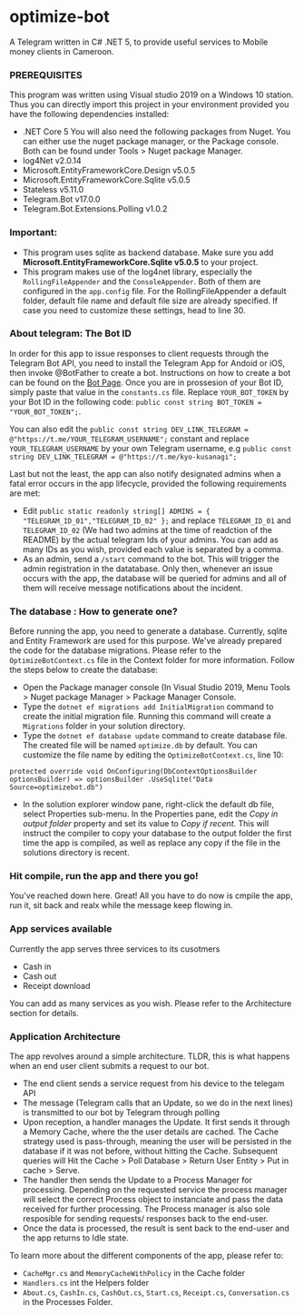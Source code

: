 # optimize-bot
A Telegram written in C# .NET 5, to provide useful services to Mobile money clients in Cameroon.

### PREREQUISITES
This program was written using Visual studio 2019 on a Windows 10 station. Thus you can directly import this project in your environment provided you have the following dependencies installed:
- .NET Core 5
You will also need the following packages from Nuget. You can either use the nuget package manager, or the Package console. Both can be found under Tools > Nuget package Manager.
- log4Net v2.0.14
- Microsoft.EntityFrameworkCore.Design v5.0.5
- Microsoft.EntityFrameworkCore.Sqlite v5.0.5
- Stateless v5.11.0
- Telegram.Bot v17.0.0
- Telegram.Bot.Extensions.Polling v1.0.2

### Important:
- This program uses sqlite as backend database. Make sure you add **Microsoft.EntityFrameworkCore.Sqlite v5.0.5** to your project.
- This program makes use of the log4net library, especially the `RollingFileAppender` and the `ConsoleAppender`. Both of them are configured in the `app.config` file. For the RollingFileAppender a default folder, default file name and default file size are already specified. If case you need to customize these settings, head to line 30.

### About telegram: The Bot ID
In order for this app to issue responses to client requests through the Telegram Bot API, you need to install the Telegram App for Andoid or iOS, then invoke @BotFather to create a bot. Instructions on how to create a bot can be found on the [Bot Page](https://core.telegram.org/bots#3-how-do-i-create-a-bot).
Once you are in prossesion of your Bot ID, simply paste that value in the `constants.cs` file. Replace `YOUR_BOT_TOKEN` by your Bot ID in the following code:
`public const string BOT_TOKEN = "YOUR_BOT_TOKEN";`.

You can also edit the `public const string DEV_LINK_TELEGRAM = @"https://t.me/YOUR_TELEGRAM_USERNAME";` constant and replace `YOUR_TELEGRAM_USERNAME` by your own Telegram username, e.g `public const string DEV_LINK_TELEGRAM = @"https://t.me/kyo-kusanagi";`

Last but not the least, the app can also notify designated admins when a fatal error occurs in the app lifecycle, provided the following requirements are met:
- Edit `public static readonly string[] ADMINS = { "TELEGRAM_ID_01","TELEGRAM_ID_02" };` and replace `TELEGRAM_ID_01` and `TELEGRAM_ID_02` (We had two admins at the time of readction of the README) by the actual telegram Ids of your admins. You can add as many IDs as you wish, provided each value is separated by a comma.
- As an admin, send a `/start` command to the bot. This will trigger the admin registration in the datatabase. Only then, whenever an issue occurs with the app, the database will be queried for admins and all of them will receive message notifications about the incident.

### The database : How to generate one?
Before running the app, you need to generate a database. Currently, sqlite and Entity Framework are used for this purpose. We've already prepared the code for the database migrations. Please refer to the `OptimizeBotContext.cs` file in the Context folder for more information. Follow the steps below to  create the database:
- Open the Package manager console (In Visual Studio 2019, Menu Tools > Nuget package Manager > Package Manager Console.
- Type the `dotnet ef migrations add InitialMigration` command to create the initial migration file. Running this command will create a `Migrations` folder in your solution directory.
- Type the `dotnet ef database update` command to create database file. The created file will be named `optimize.db` by default. You can customize the file name by editing the `OptimizeBotContext.cs`,  line 10: 

`protected override void OnConfiguring(DbContextOptionsBuilder optionsBuilder) => optionsBuilder
            .UseSqlite("Data Source=optimizebot.db")`
            
- In the solution explorer window pane, right-click the default db file, select Properties sub-menu. In the Properties pane, edit the *Copy in output folder* property and set its value to *Copy if recent*. This will instruct the compiler to copy your database to the output folder the first time the app is compiled, as well as replace any copy if the file in the solutions directory is recent.

### Hit compile, run the app and there you go!
You've reached down here. Great! All you have to do now is cmpile the app, run it, sit back and realx while the message keep flowing in.

### App services available
Currently the app serves three services to its cusotmers
- Cash in
- Cash out
- Receipt download

You can add as many services as you wish. Please refer to the Architecture section for details.

### Application Architecture
The app revolves around a simple architecture. TLDR, this is what happens when an end user client submits a request to our bot.
- The end client sends a service request from his device to the telegam API
- The message (Telegram calls that an Update, so we do in the next lines) is transmitted to our bot by Telegram through polling
- Upon reception, a handler manages the Update. It first sends it through a Memory Cache, where the the user details are cached. The Cache strategy used is pass-through, meaning the user will be persisted in the database if it was not before, without hitting the Cache. Subsequent queries will Hit the Cache > Poll Database > Return User Entity > Put in cache > Serve.
- The handler then sends the Update to a Process Manager for processing. Depending on the requested service the process manager will select the correct Process object to instanciate and pass the data received for further processing. The Process manager is also sole resposible for sending requests/ responses back to the end-user.
- Once the data is processed, the result is sent back to the end-user and the app returns to Idle state.

To learn more about the different components of the app, please refer to:
- `CacheMgr.cs` and `MemoryCacheWithPolicy` in the Cache folder
- `Handlers.cs` int the Helpers folder
- `About.cs`, `CashIn.cs`, `CashOut.cs`, `Start.cs`, `Receipt.cs`, `Conversation.cs` in the Processes Folder.







